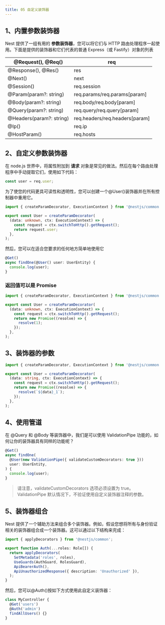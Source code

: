 ```yaml
---
title: 05 自定义装饰器
---
```


## 1、内置参数装饰器
Nest 提供了一组有用的 **参数装饰器**，您可以将它们与 HTTP 路由处理程序一起使用。下面是提供的装饰器和它们代表的普通 Express（或 Fastify）对象的列表

| @Request(), @Req() | req |
| --- | --- |
| @Response(), @Res() | res |
| @Next() | next |
| @Session() | req.session |
| @Param(param?: string) | req.params/req.params[param] |
| @Body(param?: string) | req.body/req.body[param] |
| @Query(param?: string) | req.query/req.query[param] |
| @Headers(param?: string) | req.headers/req.headers[param] |
| @Ip() | req.ip |
| @HostParam() | req.hosts |

## 2、自定义参数装饰器

在 node.js 世界中，将属性附加到 **请求** 对象是常见的做法。然后在每个路由处理程序中手动提取它们，使用如下代码：

```typescript
const user = req.user;
```

为了使您的代码更具可读性和透明性，您可以创建一个@User()装饰器并在所有控制器中重用它。

```typescript
import { createParamDecorator, ExecutionContext } from '@nestjs/common';

export const User = createParamDecorator(
  (data: unknown, ctx: ExecutionContext) => {
    const request = ctx.switchToHttp().getRequest();
    return request.user;
  },
);
```

然后，您可以在适合您要求的任何地方简单地使用它

```typescript
@Get()
async findOne(@User() user: UserEntity) {
  console.log(user);
}
```

### 返回值可以是 Promise

```typescript
import { createParamDecorator, ExecutionContext } from '@nestjs/common';

export const User = createParamDecorator(
  (data: unknown, ctx: ExecutionContext) => {
    const request = ctx.switchToHttp().getRequest();
    return new Promise((resolve) => {
      resolve(1);
    });
  },
);
```

## 3、装饰器的参数

```typescript
import { createParamDecorator, ExecutionContext } from '@nestjs/common';

export const User = createParamDecorator(
  (data: string, ctx: ExecutionContext) => {
    const request = ctx.switchToHttp().getRequest();
    return new Promise((resolve) => {
      resolve(`${data}_1`);
    });
  },
);
```

## 4、使用管道

在 @Query 和 @Body 等装饰器中，我们是可以使用 ValidationPipe 功能的，如何让你的装饰器具有同样的功能呢？

```typescript
@Get()
async findOne(
  @User(new ValidationPipe({ validateCustomDecorators: true }))
  user: UserEntity,
) {
  console.log(user);
}
```

> 请注意，validateCustomDecorators 选项必须设置为 true。ValidationPipe 默认情况下，不验证使用自定义装饰器注释的参数。

## 5、装饰器组合
Nest 提供了一个辅助方法来组合多个装饰器。例如，假设您想将所有与身份验证相关的装饰器组合成一个装饰器。这可以通过以下结构来完成：

```typescript
import { applyDecorators } from '@nestjs/common';

export function Auth(...roles: Role[]) {
  return applyDecorators(
    SetMetadata('roles', roles),
    UseGuards(AuthGuard, RolesGuard),
    ApiBearerAuth(),
    ApiUnauthorizedResponse({ description: 'Unauthorized' }),
  );
}
```

然后，您可以@Auth()按如下方式使用此自定义装饰器：

```typescript
class MyController {
  @Get('users')
  @Auth('admin')
  findAllUsers() {}
}
```